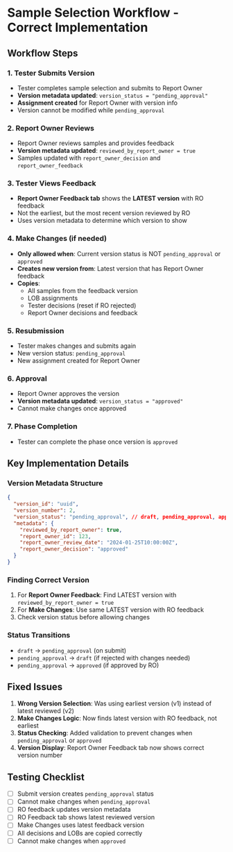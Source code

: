 # Sample Selection Workflow - Correct Implementation

## Workflow Steps

### 1. Tester Submits Version
- Tester completes sample selection and submits to Report Owner
- **Version metadata updated**: `version_status = "pending_approval"`
- **Assignment created** for Report Owner with version info
- Version cannot be modified while `pending_approval`

### 2. Report Owner Reviews
- Report Owner reviews samples and provides feedback
- **Version metadata updated**: `reviewed_by_report_owner = true`
- Samples updated with `report_owner_decision` and `report_owner_feedback`

### 3. Tester Views Feedback
- **Report Owner Feedback tab** shows the **LATEST version** with RO feedback
- Not the earliest, but the most recent version reviewed by RO
- Uses version metadata to determine which version to show

### 4. Make Changes (if needed)
- **Only allowed when**: Current version status is NOT `pending_approval` or `approved`
- **Creates new version from**: Latest version that has Report Owner feedback
- **Copies**:
  - All samples from the feedback version
  - LOB assignments
  - Tester decisions (reset if RO rejected)
  - Report Owner decisions and feedback

### 5. Resubmission
- Tester makes changes and submits again
- New version status: `pending_approval`
- New assignment created for Report Owner

### 6. Approval
- Report Owner approves the version
- **Version metadata updated**: `version_status = "approved"`
- Cannot make changes once approved

### 7. Phase Completion
- Tester can complete the phase once version is `approved`

## Key Implementation Details

### Version Metadata Structure
```json
{
  "version_id": "uuid",
  "version_number": 2,
  "version_status": "pending_approval", // draft, pending_approval, approved, rejected
  "metadata": {
    "reviewed_by_report_owner": true,
    "report_owner_id": 123,
    "report_owner_review_date": "2024-01-25T10:00:00Z",
    "report_owner_decision": "approved"
  }
}
```

### Finding Correct Version
1. For **Report Owner Feedback**: Find LATEST version with `reviewed_by_report_owner = true`
2. For **Make Changes**: Use same LATEST version with RO feedback
3. Check version status before allowing changes

### Status Transitions
- `draft` → `pending_approval` (on submit)
- `pending_approval` → `draft` (if rejected with changes needed)
- `pending_approval` → `approved` (if approved by RO)

## Fixed Issues

1. **Wrong Version Selection**: Was using earliest version (v1) instead of latest reviewed (v2)
2. **Make Changes Logic**: Now finds latest version with RO feedback, not earliest
3. **Status Checking**: Added validation to prevent changes when `pending_approval` or `approved`
4. **Version Display**: Report Owner Feedback tab now shows correct version number

## Testing Checklist

- [ ] Submit version creates `pending_approval` status
- [ ] Cannot make changes when `pending_approval`
- [ ] RO feedback updates version metadata
- [ ] RO Feedback tab shows latest reviewed version
- [ ] Make Changes uses latest feedback version
- [ ] All decisions and LOBs are copied correctly
- [ ] Cannot make changes when `approved`